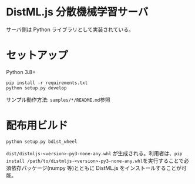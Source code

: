 # DistML.js 分散機械学習サーバ

サーバ側は Python ライブラリとして実装されている。

# セットアップ

Python 3.8+

```
pip install -r requirements.txt
python setup.py develop
```

サンプル動作方法: `samples/*/README.md`参照

# 配布用ビルド

```
python setup.py bdist_wheel
```

`dist/distmljs-<version>-py3-none-any.whl` が生成される。利用者は、`pip install /path/to/distmljs-<version>-py3-none-any.whl`を実行することで必須依存パッケージ(numpy 等)とともに DistML.js をインストールすることが可能。
